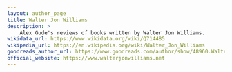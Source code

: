 ```yaml
---
layout: author_page
title: Walter Jon Williams
description: >
    Alex Gude's reviews of books written by Walter Jon Williams.
wikidata_url: https://www.wikidata.org/wiki/Q714485
wikipedia_url: https://en.wikipedia.org/wiki/Walter_Jon_Williams
goodreads_author_url: https://www.goodreads.com/author/show/48960.Walter_Jon_Williams
official_website: https://www.walterjonwilliams.net
---
```

